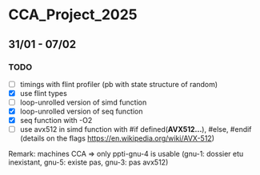# CCA_Project_2025


## 31/01 - 07/02

### TODO

- [ ] timings with flint profiler (pb with state structure of random)
- [X] use flint types
- [ ] loop-unrolled version of simd function
- [X] loop-unrolled version of seq function
- [X] seq function with -O2
- [ ] use avx512 in simd function with #if defined(__AVX512...__), #else, #endif
    (details on the flags https://en.wikipedia.org/wiki/AVX-512)

Remark: machines CCA => only ppti-gnu-4 is usable (gnu-1: dossier etu inexistant, gnu-5: existe pas, gnu-3: pas avx512)
